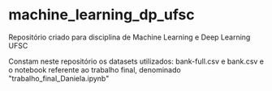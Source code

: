 # machine_learning_dp_ufsc
Repositório criado para disciplina de Machine Learning e Deep Learning UFSC

Constam neste repositório os datasets utilizados: bank-full.csv e bank.csv e o notebook referente ao trabalho final, denominado "trabalho_final_Daniela.ipynb"

